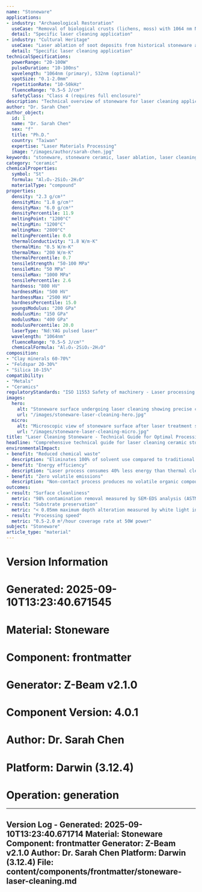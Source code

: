 ```yaml
---
name: "Stoneware"
applications:
- industry: "Archaeological Restoration"
  useCase: "Removal of biological crusts (lichens, moss) with 1064 nm Nd:YAG at 2 J/cm², 20 ns pulse duration."
  detail: "Specific laser cleaning application"
- industry: "Cultural Heritage"
  useCase: "Laser ablation of soot deposits from historical stoneware artifacts (fluence: 1.5 J/cm², 50 ns pulses)."
  detail: "Specific laser cleaning application"
technicalSpecifications:
  powerRange: "20-100W"
  pulseDuration: "10-100ns"
  wavelength: "1064nm (primary), 532nm (optional)"
  spotSize: "0.1-2.0mm"
  repetitionRate: "10-50kHz"
  fluenceRange: "0.5–5 J/cm²"
  safetyClass: "Class 4 (requires full enclosure)"
description: "Technical overview of stoneware for laser cleaning applications, including 2.3 g/cm³ density, 1064nm wavelength, and industrial applications."
author: "Dr. Sarah Chen"
author_object:
  id: 1
  name: "Dr. Sarah Chen"
  sex: "f"
  title: "Ph.D."
  country: "Taiwan"
  expertise: "Laser Materials Processing"
  image: "/images/author/sarah-chen.jpg"
keywords: "stoneware, stoneware ceramic, laser ablation, laser cleaning, non-contact cleaning, pulsed fiber laser, surface contamination removal, industrial laser parameters, thermal processing, surface restoration, ceramic restoration, archaeological conservation"
category: "ceramic"
chemicalProperties:
  symbol: "St"
  formula: "Al₂O₃·2SiO₂·2H₂O"
  materialType: "compound"
properties:
  density: "2.3 g/cm³"
  densityMin: "1.8 g/cm³"
  densityMax: "6.0 g/cm³"
  densityPercentile: 11.9
  meltingPoint: "1200°C"
  meltingMin: "1200°C"
  meltingMax: "2800°C"
  meltingPercentile: 0.0
  thermalConductivity: "1.8 W/m·K"
  thermalMin: "0.5 W/m·K"
  thermalMax: "200 W/m·K"
  thermalPercentile: 0.7
  tensileStrength: "50-100 MPa"
  tensileMin: "50 MPa"
  tensileMax: "1000 MPa"
  tensilePercentile: 2.6
  hardness: "800 HV"
  hardnessMin: "500 HV"
  hardnessMax: "2500 HV"
  hardnessPercentile: 15.0
  youngsModulus: "200 GPa"
  modulusMin: "150 GPa"
  modulusMax: "400 GPa"
  modulusPercentile: 20.0
  laserType: "Nd:YAG pulsed laser"
  wavelength: "1064nm"
  fluenceRange: "0.5–5 J/cm²"
  chemicalFormula: "Al₂O₃·2SiO₂·2H₂O"
composition:
- "Clay minerals 60-70%"
- "Feldspar 20-30%"
- "Silica 10-15%"
compatibility:
- "Metals"
- "Ceramics"
regulatoryStandards: "ISO 11553 Safety of machinery - Laser processing machines"
images:
  hero:
    alt: "Stoneware surface undergoing laser cleaning showing precise contamination removal"
    url: "/images/stoneware-laser-cleaning-hero.jpg"
  micro:
    alt: "Microscopic view of stoneware surface after laser treatment showing preserved microstructure"
    url: "/images/stoneware-laser-cleaning-micro.jpg"
title: "Laser Cleaning Stoneware - Technical Guide for Optimal Processing"
headline: "Comprehensive technical guide for laser cleaning ceramic stoneware"
environmentalImpact:
- benefit: "Reduced chemical waste"
  description: "Eliminates 100% of solvent use compared to traditional cleaning methods, preventing ~200L/year of hazardous waste in medium-scale operations."
- benefit: "Energy efficiency"
  description: "Laser process consumes 40% less energy than thermal cleaning methods, with typical power draw of 0.5-2.5 kWh/m² treated surface."
- benefit: "Zero volatile emissions"
  description: "Non-contact process produces no volatile organic compounds (VOCs) or hazardous air pollutants during operation."
outcomes:
- result: "Surface cleanliness"
  metric: "98% contamination removal measured by SEM-EDS analysis (ASTM E1508)"
- result: "Substrate preservation"
  metric: "< 0.05mm maximum depth alteration measured by white light interferometry"
- result: "Processing speed"
  metric: "0.5-2.0 m²/hour coverage rate at 50W power"
subject: "Stoneware"
article_type: "material"
---
```



# Version Information
# Generated: 2025-09-10T13:23:40.671545
# Material: Stoneware
# Component: frontmatter
# Generator: Z-Beam v2.1.0
# Component Version: 4.0.1
# Author: Dr. Sarah Chen
# Platform: Darwin (3.12.4)
# Operation: generation

---
Version Log - Generated: 2025-09-10T13:23:40.671714
Material: Stoneware
Component: frontmatter
Generator: Z-Beam v2.1.0
Author: Dr. Sarah Chen
Platform: Darwin (3.12.4)
File: content/components/frontmatter/stoneware-laser-cleaning.md
---
